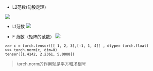 - L2范数(勾股定理)

![](http://kuroweb.tk/picture/16450125102171504.jpg)

- L1范数
![](http://kuroweb.tk/picture/16450125884575418.jpg)

- F 范数（矩阵的范数）
![](http://kuroweb.tk/picture/16450128317041728.jpg)

```
>>> c = torch.tensor([[ 1, 2, 3],[-1, 1, 4]] , dtype= torch.float)
>>> torch.norm(c, dim=0)
tensor([1.4142, 2.2361, 5.0000])
```
> torch.norm的作用就是平方和求根号